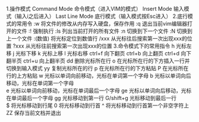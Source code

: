 1.操作模式
	Command Mode   命令模式（进入VIM的模式）
	Insert Mode    输入模式（输入i之后进入）
	Last Line Mode 底行模式（输入模式按Esc进入）
2.底行模式的常用令
	:w	将文件的修改从内存写入硬盘，保存作用
	:q	退出当前vim编辑器打开的文件
	:!	强制执行
	:ls	列出当前打开的所有文件
	:n	切换到下一个文件
	:N	切换到上一个文件
	:(数值)	将光标定位到数值行
	/xxx	从光标往后搜索第一次出现xxx的位置
	?xxx	从光标往前搜索第一次出现xxx的位置
3.命令模式下的常用指令
	h	光标左移
	j	光标下移
	k	光标上移
	l	光标右移
	ctrl+f	向下翻页
	ctrl+b	向上翻页
	ctrl+d	向下翻半页
	ctrl+u	向上翻半页
	dd	删除光标所在行
	o	在光标所在行的下方插入一行并切换到输入模式
	yy	复制光标所在的行
	p	在光标所在行的下方粘贴
	P	在光标所在行的上方粘贴
	w	光标以单词向前移动，光标在单词第一个字母
	b	光标以单词向后移动，光标在单词第一个字母	
	e	光标以单词向前移动，光标在单词最后一个字母
	ge	光标以单词向后移动，光标在单词最后一个字母
	gg	光标移动到第一行
 G/shift+g  光标移动到最后一行	
	$	将光标移动到行尾
	0	将光标移动到行首
	^	将光标移动到行首第一个非空字符上
	ZZ	保存当前文档并退出
